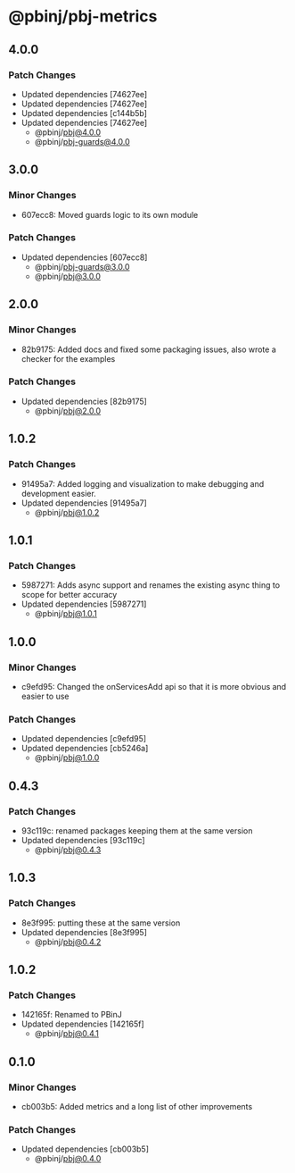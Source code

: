 # @pbinj/pbj-metrics

## 4.0.0

### Patch Changes

- Updated dependencies [74627ee]
- Updated dependencies [74627ee]
- Updated dependencies [c144b5b]
- Updated dependencies [74627ee]
  - @pbinj/pbj@4.0.0
  - @pbinj/pbj-guards@4.0.0

## 3.0.0

### Minor Changes

- 607ecc8: Moved guards logic to its own module

### Patch Changes

- Updated dependencies [607ecc8]
  - @pbinj/pbj-guards@3.0.0
  - @pbinj/pbj@3.0.0

## 2.0.0

### Minor Changes

- 82b9175: Added docs and fixed some packaging issues, also wrote a checker for the examples

### Patch Changes

- Updated dependencies [82b9175]
  - @pbinj/pbj@2.0.0

## 1.0.2

### Patch Changes

- 91495a7: Added logging and visualization to make debugging and development easier.
- Updated dependencies [91495a7]
  - @pbinj/pbj@1.0.2

## 1.0.1

### Patch Changes

- 5987271: Adds async support and renames the existing async thing to scope for better accuracy
- Updated dependencies [5987271]
  - @pbinj/pbj@1.0.1

## 1.0.0

### Minor Changes

- c9efd95: Changed the onServicesAdd api so that it is more obvious and easier to use

### Patch Changes

- Updated dependencies [c9efd95]
- Updated dependencies [cb5246a]
  - @pbinj/pbj@1.0.0

## 0.4.3

### Patch Changes

- 93c119c: renamed packages keeping them at the same version
- Updated dependencies [93c119c]
  - @pbinj/pbj@0.4.3

## 1.0.3

### Patch Changes

- 8e3f995: putting these at the same version
- Updated dependencies [8e3f995]
  - @pbinj/pbj@0.4.2

## 1.0.2

### Patch Changes

- 142165f: Renamed to PBinJ
- Updated dependencies [142165f]
  - @pbinj/pbj@0.4.1

## 0.1.0

### Minor Changes

- cb003b5: Added metrics and a long list of other improvements

### Patch Changes

- Updated dependencies [cb003b5]
  - @pbinj/pbj@0.4.0
